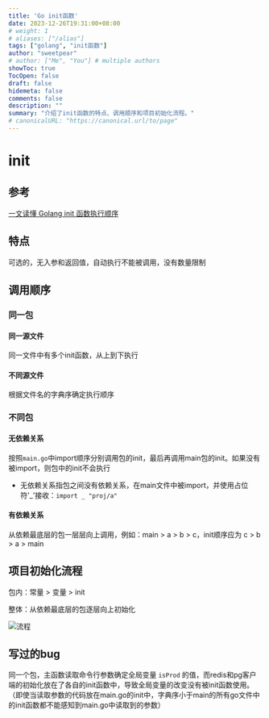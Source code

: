 ```yaml
---
title: 'Go init函数'
date: 2023-12-26T19:31:00+08:00
# weight: 1
# aliases: ["/alias"]
tags: ["golang", "init函数"]
author: "sweetpear"
# author: ["Me", "You"] # multiple authors
showToc: true
TocOpen: false
draft: false
hidemeta: false
comments: false
description: ""
summary: "介绍了init函数的特点、调用顺序和项目初始化流程。"
# canonicalURL: "https://canonical.url/to/page"
---
```

# init

## 参考
[一文读懂 Golang init 函数执行顺序](https://cloud.tencent.com/developer/article/2138066)

## 特点
可选的，无入参和返回值，自动执行不能被调用，没有数量限制

## 调用顺序
### 同一包
#### 同一源文件
同一文件中有多个init函数，从上到下执行

#### 不同源文件
根据文件名的字典序确定执行顺序

### 不同包
#### 无依赖关系
按照`main.go`中import顺序分别调用包的init，最后再调用main包的init。如果没有被import，则包中的init不会执行
* 无依赖关系指包之间没有依赖关系，在main文件中被import，并使用占位符'_'接收：`import _ "proj/a"`

#### 有依赖关系
从依赖最底层的包一层层向上调用，例如：main > a > b > c，init顺序应为 c > b > a > main

## 项目初始化流程
包内：常量 > 变量 > init

整体：从依赖最底层的包逐层向上初始化

![流程](https://ask.qcloudimg.com/http-save/yehe-2609282/8dc648c05980d8d9ea9f9b4aa2bc88ac.png)

## 写过的bug
同一个包，主函数读取命令行参数确定全局变量 `isProd` 的值，而redis和pg客户端的初始化放在了各自的init函数中，导致全局变量的改变没有被init函数使用。（即使当读取参数的代码放在main.go的init中，字典序小于main的所有go文件中的init函数都不能感知到main.go中读取到的参数）